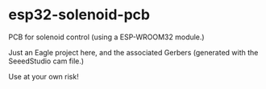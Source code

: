 # esp32-solenoid-pcb
PCB for solenoid control (using a ESP-WROOM32 module.)

Just an Eagle project here, and the associated Gerbers (generated with the SeeedStudio cam file.)

Use at your own risk!
